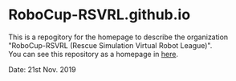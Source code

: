 # RoboCup-RSVRL.github.io  

This is a repogitory for the homepage to describe the organization "RoboCup-RSVRL (Rescue Simulation Virtual Robot League)".  
You can see this repository as a homepage in [here](https://RoboCup-RSVRL.github.io/).  

Date: 21st Nov. 2019  
